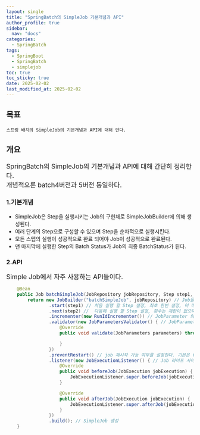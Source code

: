 ```yaml
---
layout: single
title: "SpringBatch의 SimpleJob 기본개념과 API"
author_profile: true
sidebar:
  nav: "docs"
categories: 
  - SpringBatch
tags:
  - SpringBoot
  - SpringBatch
  - simplejob
toc: true
toc_sticky: true
date: 2025-02-02
last_modified_at: 2025-02-02
---
```


## 목표

```
스프링 배치의 SimpleJob의 기본개념과 API에 대해 안다.
```

## 개요

<span style="font-size:13pt">
SpringBatch의 SimpleJob의 기본개념과 API에 대해 간단히 정리한다.<br>
개념적으론 batch4버전과 5버전 동일하다.
</span>

### 1.기본개념

* SimpleJob은 Step을 실행시키는 Job의 구현체로 SimpleJobBuilder에 의해 생성된다.
* 여러 단계의 Step으로 구성할 수 있으며 Step을 순차적으로 실행시킨다.
* 모든 스텝의 실행이 성공적으로 완료 되어야 Job이 성공적으로 완료된다.
* 맨 마지막에 실행한 Step의 Batch Status가 Job의 최종 BatchStatus가 된다.

### 2.API

<span style="font-size:13pt">
Simple Job에서 자주 사용하는 API들이다.<br>
</span>

```java
    @Bean
    public Job batchSimpleJob(JobRepository jobRepository, Step step1, Step step2) {
        return new JobBuilder("batchSimpleJob", jobRepository) // Job을 생성
                .start(step1) // 처음 실행 할 Step 설정, 최초 한번 설정, 이 메서드를 실행하면 SimpleJobBuilder 반환
                .next(step2) //  다음에 실행 할 Step 설정, 횟수는 제한이 없으며 모든 next() 의 Step 이 종료가 되면 Job 이 종료된다
                .incrementer(new RunIdIncrementer()) // JobParameter 의 값을 자동을 증가해 주는 JobParametersIncrementer 설정
                .validator(new JobParametersValidator() { // JobParameter 를 실행하기 전에 올바른 구성이 되었는지 검증하는 JobParametersValidator 설정
                    @Override
                    public void validate(JobParameters parameters) throws JobParametersInvalidException {

                    }
                })
                .preventRestart() // job 재시작 가능 여부를 설정한다. 기본은 true이며 설정하면 false로 된다.
                .listener(new JobExecutionListener() { // Job 라이프 사이클의 특정 시점에 콜백 제공받도록 JobExecutionListener 설정
                    @Override
                    public void beforeJob(JobExecution jobExecution) {
                        JobExecutionListener.super.beforeJob(jobExecution);
                    }

                    @Override
                    public void afterJob(JobExecution jobExecution) {
                        JobExecutionListener.super.afterJob(jobExecution);
                    }
                })
                .build(); // SimpleJob 생성
    }

```
